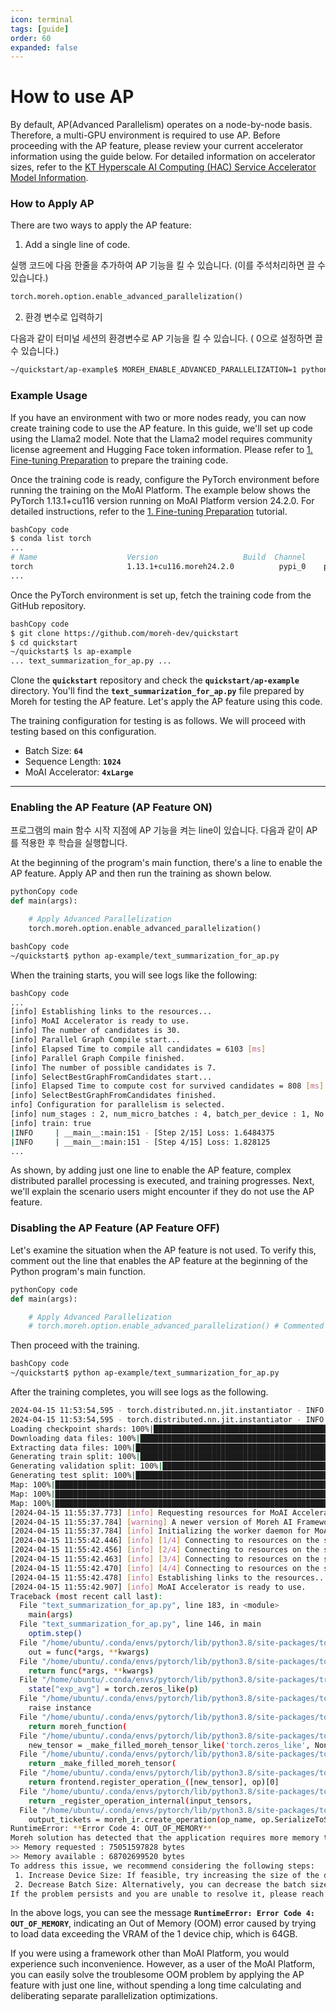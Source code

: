 ```yaml
---
icon: terminal
tags: [guide]
order: 60
expanded: false
---
```


# How to use AP

By default, AP(Advanced Parallelism) operates on a node-by-node basis. Therefore, a multi-GPU environment is required to use AP. Before proceeding with the AP feature, please review your current accelerator information using the guide below. For detailed information on accelerator sizes, refer to the [KT Hyperscale AI Computing (HAC) Service Accelerator Model Information](/Supported_Documents/KT_HAC_Models_Info.md).


### How to Apply AP

There are two ways to apply the AP feature:

1. Add a single line of code.
    
  실행 코드에 다음 한줄을 추가하여 AP 기능을 킬 수 있습니다. (이를 주석처리하면 끌 수 있습니다.)
    

```python
torch.moreh.option.enable_advanced_parallelization()
```

2. 환경 변수로 입력하기
    
  다음과 같이 터미널 세션의 환경변수로 AP 기능을 킬 수 있습니다. ( 0으로 설정하면 끌 수 있습니다.)
    

```bash
~/quickstart/ap-example$ MOREH_ENABLE_ADVANCED_PARALLELIZATION=1 python text_summarization_for_ap.py
```

### **Example Usage**

If you have an environment with two or more nodes ready, you can now create training code to use the AP feature. In this guide, we'll set up code using the Llama2 model. Note that the Llama2 model requires community license agreement and Hugging Face token information. Please refer to [1. Fine-tuning Preparation](/Tutorials/Llama2_Tutorial/1_Prepare_Fine-tuning.md) to prepare the training code.

Once the training code is ready, configure the PyTorch environment before running the training on the MoAI Platform. The example below shows the PyTorch 1.13.1+cu116 version running on MoAI Platform version 24.2.0. For detailed instructions, refer to the [1. Fine-tuning Preparation](/Tutorials/Llama2_Tutorial/1_Prepare_Fine-tuning.md) tutorial.

```bash
bashCopy code
$ conda list torch
...
# Name                    Version                   Build  Channel
torch                     1.13.1+cu116.moreh24.2.0          pypi_0    pypi
...
```

Once the PyTorch environment is set up, fetch the training code from the GitHub repository.

```bash
bashCopy code
$ git clone https://github.com/moreh-dev/quickstart
$ cd quickstart
~/quickstart$ ls ap-example
... text_summarization_for_ap.py ...

```

Clone the **`quickstart`** repository and check the **`quickstart/ap-example`** directory. You'll find the **`text_summarization_for_ap.py`** file prepared by Moreh for testing the AP feature. Let's apply the AP feature using this code.

The training configuration for testing is as follows. We will proceed with testing based on this configuration.

- Batch Size: **`64`**
- Sequence Length: **`1024`**
- MoAI Accelerator: **`4xLarge`**


----

### Enabling the AP Feature (AP Feature ON)

프로그램의 main 함수 시작 지점에 AP 기능을 켜는 line이 있습니다. 다음과 같이 AP를 적용한 후 학습을 실행합니다.

At the beginning of the program's main function, there's a line to enable the AP feature. Apply AP and then run the training as shown below.

```python
pythonCopy code
def main(args):

    # Apply Advanced Parallelization
    torch.moreh.option.enable_advanced_parallelization()
```

```bash
bashCopy code
~/quickstart$ python ap-example/text_summarization_for_ap.py
```

When the training starts, you will see logs like the following:

```bash
bashCopy code
...
[info] Establishing links to the resources...
[info] MoAI Accelerator is ready to use.
[info] The number of candidates is 30.
[info] Parallel Graph Compile start...
[info] Elapsed Time to compile all candidates = 6103 [ms]
[info] Parallel Graph Compile finished.
[info] The number of possible candidates is 7.
[info] SelectBestGraphFromCandidates start...
[info] Elapsed Time to compute cost for survived candidates = 808 [ms]
[info] SelectBestGraphFromCandidates finished.
info] Configuration for parallelism is selected.
[info] num_stages : 2, num_micro_batches : 4, batch_per_device : 1, No TP, recomputation : 0, distribute_param : true, distribute_low_prec_param : false
[info] train: true
|INFO     | __main__:main:151 - [Step 2/15] Loss: 1.6484375
|INFO     | __main__:main:151 - [Step 4/15] Loss: 1.828125
...

```

As shown, by adding just one line to enable the AP feature, complex distributed parallel processing is executed, and training progresses. Next, we'll explain the scenario users might encounter if they do not use the AP feature.

### Disabling the AP Feature (AP Feature OFF)

Let's examine the situation when the AP feature is not used. To verify this, comment out the line that enables the AP feature at the beginning of the Python program's main function.

```python
pythonCopy code
def main(args):

    # Apply Advanced Parallelization
    # torch.moreh.option.enable_advanced_parallelization() # Commented out

```

Then proceed with the training.

```bash
bashCopy code
~/quickstart$ python ap-example/text_summarization_for_ap.py
```

After the training completes, you will see logs as the following.

```bash
2024-04-15 11:53:54,595 - torch.distributed.nn.jit.instantiator - INFO - Created a temporary directory at /tmp/tmpb4kvyiki
2024-04-15 11:53:54,595 - torch.distributed.nn.jit.instantiator - INFO - Writing /tmp/tmpb4kvyiki/_remote_module_non_scriptable.py
Loading checkpoint shards: 100%|████████████████████████████████████████████████████████████████████████████████████████| 2/2 [00:08<00:00,  4.31s/it]
Downloading data files: 100%|█████████████████████████████████████████████████████████████████████████████████████████| 3/3 [00:00<00:00, 8744.21it/s]
Extracting data files: 100%|██████████████████████████████████████████████████████████████████████████████████████████| 3/3 [00:00<00:00, 1592.17it/s]
Generating train split: 100%|███████████████████████████████████████████████████████████████████████| 287113/287113 [00:04<00:00, 66267.80 examples/s]
Generating validation split: 100%|████████████████████████████████████████████████████████████████████| 13368/13368 [00:00<00:00, 76079.51 examples/s]
Generating test split: 100%|██████████████████████████████████████████████████████████████████████████| 11490/11490 [00:00<00:00, 74515.54 examples/s]
Map: 100%|████████████████████████████████████████████████████████████████████████████████████████████████| 1000/1000 [00:05<00:00, 196.41 examples/s]
Map: 100%|██████████████████████████████████████████████████████████████████████████████████████████████████| 300/300 [00:01<00:00, 211.83 examples/s]
Map: 100%|██████████████████████████████████████████████████████████████████████████████████████████████████| 300/300 [00:01<00:00, 214.27 examples/s]
[2024-04-15 11:55:37.773] [info] Requesting resources for MoAI Accelerator from the server...
[2024-04-15 11:55:37.784] [warning] A newer version of Moreh AI Framework is available. You can update the software to the latest version by running "update-moreh".
[2024-04-15 11:55:37.784] [info] Initializing the worker daemon for MoAI Accelerator
[2024-04-15 11:55:42.446] [info] [1/4] Connecting to resources on the server (192.168.110.10:24163)...
[2024-04-15 11:55:42.456] [info] [2/4] Connecting to resources on the server (192.168.110.34:24163)...
[2024-04-15 11:55:42.463] [info] [3/4] Connecting to resources on the server (192.168.110.62:24163)...
[2024-04-15 11:55:42.470] [info] [4/4] Connecting to resources on the server (192.168.110.87:24163)...
[2024-04-15 11:55:42.478] [info] Establishing links to the resources...
[2024-04-15 11:55:42.907] [info] MoAI Accelerator is ready to use.
Traceback (most recent call last):
  File "text_summarization_for_ap.py", line 183, in <module>
    main(args)
  File "text_summarization_for_ap.py", line 146, in main
    optim.step()
  File "/home/ubuntu/.conda/envs/pytorch/lib/python3.8/site-packages/torch/optim/optimizer.py", line 140, in wrapper
    out = func(*args, **kwargs)
  File "/home/ubuntu/.conda/envs/pytorch/lib/python3.8/site-packages/torch/autograd/grad_mode.py", line 27, in decorate_context
    return func(*args, **kwargs)
  File "/home/ubuntu/.conda/envs/pytorch/lib/python3.8/site-packages/transformers/optimization.py", line 455, in step
    state["exp_avg"] = torch.zeros_like(p)
  File "/home/ubuntu/.conda/envs/pytorch/lib/python3.8/site-packages/torch/_M/driver/wrapper/moreh_wrapper.py", line 109, in wrapper
    raise instance
  File "/home/ubuntu/.conda/envs/pytorch/lib/python3.8/site-packages/torch/_M/driver/wrapper/moreh_wrapper.py", line 74, in wrapper
    return moreh_function(
  File "/home/ubuntu/.conda/envs/pytorch/lib/python3.8/site-packages/torch/_M/driver/builtin.py", line 15653, in zeros_like
    new_tensor = _make_filled_moreh_tensor_like('torch.zeros_like', None,
  File "/home/ubuntu/.conda/envs/pytorch/lib/python3.8/site-packages/torch/_M/driver/builtin.py", line 337, in _make_filled_moreh_tensor_like
    return _make_filled_moreh_tensor(
  File "/home/ubuntu/.conda/envs/pytorch/lib/python3.8/site-packages/torch/_M/driver/builtin.py", line 324, in _make_filled_moreh_tensor
    return frontend.register_operation_([new_tensor], op)[0]
  File "/home/ubuntu/.conda/envs/pytorch/lib/python3.8/site-packages/torch/_M/driver/common/frontend.py", line 773, in register_operation_
    return _register_operation_internal(input_tensors,
  File "/home/ubuntu/.conda/envs/pytorch/lib/python3.8/site-packages/torch/_M/driver/common/frontend.py", line 641, in _register_operation_internal
    output_tickets = moreh_ir.create_operation(op_name, op.SerializeToString(),
RuntimeError: **Error Code 4: OUT_OF_MEMORY**
Moreh solution has detected that the application requires more memory than what is currently available in at least one physical device of KT AI Accelerator.
>> Memory requested : 75051597828 bytes
>> Memory available : 68702699520 bytes
To address this issue, we recommend considering the following steps:
 1. Increase Device Size: If feasible, try increasing the size of the device, KT AI Accelerator, to accommodate the required memory.This can be done by using the `moreh-switch-model` command.
 2. Decrease Batch Size: Alternatively, you can decrease the batch size used in the application. By reducing the batch size by -b {new batch size} command, you can effectively manage the memory usage and ensure it fits within the available resources.
If the problem persists and you are unable to resolve it, please reach out to our technical support team for further assistance:
```

In the above logs, you can see the message **`RuntimeError: Error Code 4: OUT_OF_MEMORY`**, indicating an Out of Memory (OOM) error caused by trying to load data exceeding the VRAM of the 1 device chip, which is 64GB. 

If you were using a framework other than MoAI Platform, you would experience such inconvenience. However, as a user of the MoAI Platform, you can easily solve the troublesome OOM problem by applying the AP feature with just one line, without spending a long time calculating and deliberating separate parallelization optimizations.